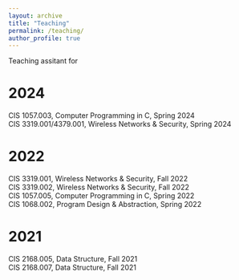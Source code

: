 ```yaml
---
layout: archive
title: "Teaching"
permalink: /teaching/
author_profile: true
---
```


Teaching assitant for

# 2024

CIS 1057.003, Computer Programming in C, Spring 2024  
CIS 3319.001/4379.001, Wireless Networks & Security, Spring 2024

# 2022

CIS 3319.001, Wireless Networks & Security, Fall 2022  
CIS 3319.002, Wireless Networks & Security, Fall 2022  
CIS 1057.005, Computer Programming in C, Spring 2022  
CIS 1068.002, Program Design & Abstraction, Spring 2022  

# 2021

CIS 2168.005, Data Structure, Fall 2021  
CIS 2168.007, Data Structure, Fall 2021  